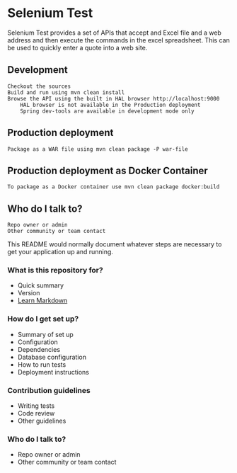 
Selenium Test
==============

Selenium Test provides a set of APIs that accept and Excel file and a web address and then execute the commands in the excel spreadsheet. This can be used to quickly enter a quote into a web site.


Development
--------------

    Checkout the sources
    Build and run using mvn clean install
    Browse the API using the built in HAL browser http://localhost:9000
        HAL browser is not available in the Production deployment
        Spring dev-tools are available in development mode only

Production deployment
--------------

    Package as a WAR file using mvn clean package -P war-file

Production deployment as Docker Container
--------------

    To package as a Docker container use mvn clean package docker:build

Who do I talk to?
--------------

    Repo owner or admin
    Other community or team contact


This README would normally document whatever steps are necessary to get your application up and running.

### What is this repository for? ###

* Quick summary
* Version
* [Learn Markdown](https://bitbucket.org/tutorials/markdowndemo)

### How do I get set up? ###

* Summary of set up
* Configuration
* Dependencies
* Database configuration
* How to run tests
* Deployment instructions

### Contribution guidelines ###

* Writing tests
* Code review
* Other guidelines

### Who do I talk to? ###

* Repo owner or admin
* Other community or team contact